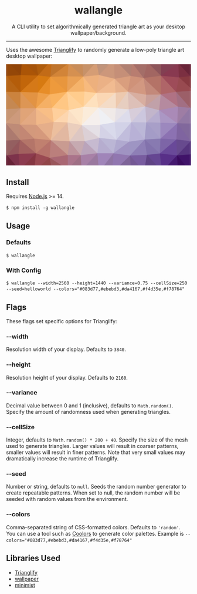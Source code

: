 <h1 align="center">
  wallangle
</h1>

<p align="center">
A CLI utility to set algorithmically generated triangle art as your desktop wallpaper/background.
</p>

---

Uses the awesome [Trianglify](https://github.com/qrohlf/trianglify) to randomly generate a low-poly triangle art desktop wallpaper:

![Preview Image](images/example.png 'Preview Image')

## Install

Requires [Node.js](https://nodejs.org/) >= 14.

```
$ npm install -g wallangle
```

## Usage

### Defaults

```
$ wallangle
```

### With Config

```
$ wallangle --width=2560 --height=1440 --variance=0.75 --cellSize=250 --seed=helloworld --colors="#083d77,#ebebd3,#da4167,#f4d35e,#f78764"
```

## Flags

These flags set specific options for Trianglify:

### --width

Resolution width of your display. Defaults to `3840`.

### --height

Resolution height of your display. Defaults to `2160`.

### --variance

Decimal value between 0 and 1 (inclusive), defaults to `Math.random()`. Specify the amount of randomness used when generating triangles.

### --cellSize

Integer, defaults to `Math.random() * 200 + 40`. Specify the size of the mesh used to generate triangles. Larger values will result in coarser patterns, smaller values will result in finer patterns. Note that very small values may dramatically increase the runtime of Trianglify.

### --seed

Number or string, defaults to `null`. Seeds the random number generator to create repeatable patterns. When set to null, the random number will be seeded with random values from the environment.

### --colors

Comma-separated string of CSS-formatted colors. Defaults to `'random'`. You can use a tool such as [Coolors](https://coolors.co/) to generate color palettes. Example is `--colors="#083d77,#ebebd3,#da4167,#f4d35e,#f78764"`

## Libraries Used

- [Trianglify](https://github.com/qrohlf/trianglify)
- [wallpaper](https://github.com/sindresorhus/wallpaper)
- [minimist](https://github.com/substack/minimist)
